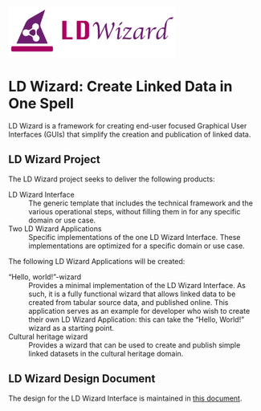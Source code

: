 <img src="/docs/img/LDWizard.png" height="100">

# LD Wizard: Create Linked Data in One Spell

LD Wizard is a framework for creating end-user focused Graphical User Interfaces (GUIs) that simplify the creation and publication of linked data.

## LD Wizard Project

The LD Wizard project seeks to deliver the following products:
<dl>
  <dt>LD Wizard Interface</dt>
  <dd>The generic template that includes the technical framework and the various operational steps, without filling them in for any specific domain or use case.</dd>
  <dt>Two LD Wizard Applications</dt>
  <dd>Specific implementations of the one LD Wizard Interface.  These implementations are optimized for a specific domain or use case.</dd>
</dt>

The following LD Wizard Applications will be created:
<dl>
  <dt>“Hello, world!”-wizard</dt>
  <dd>Provides a minimal implementation of the LD Wizard Interface.  As such, it is a fully functional wizard that allows linked data to be created from tabular source data, and published online.  This application serves as an example for developer who wish to create their own LD Wizard Application: this can take the “Hello, World!” wizard as a starting point.</dd>
  <dt>Cultural heritage wizard</dt>
  <dd>Provides a wizard that can be used to create and publish simple linked datasets in the cultural heritage domain.</dd>
</dl>

## LD Wizard Design Document

The design for the LD Wizard Interface is maintained in [this document](docs/design.md).
